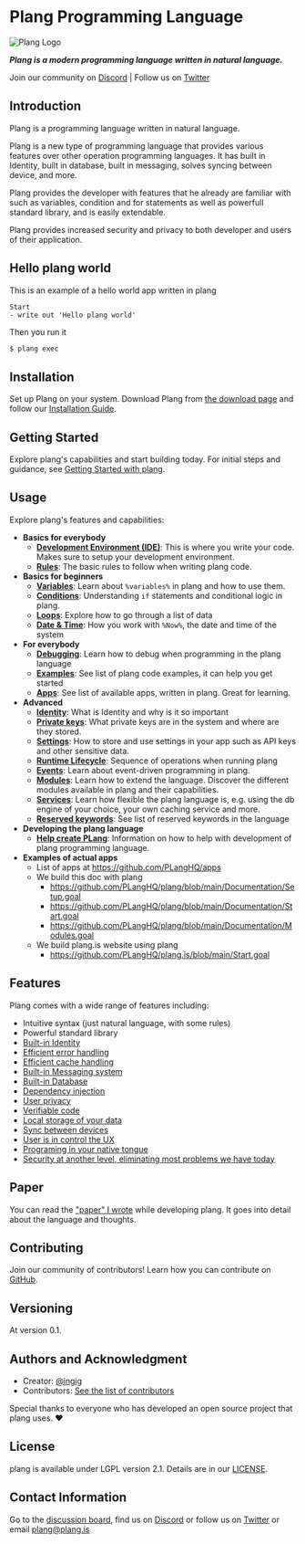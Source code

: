 ﻿


# Plang Programming Language

![Plang Logo](https://plang.is/android-chrome-192x192.png)

***Plang is a modern programming language written in natural language.***

Join our community on [Discord](https://discord.gg/A8kYUymsDD) | Follow us on [Twitter](https://twitter.com/planghq)


## Introduction

Plang is a programming language written in natural language.

Plang is a new type of programming language that provides various features over other operation programming languages. It has built in Identity, built in database, built in messaging, solves syncing between device, and more. 

Plang provides the developer with features that he already are familiar with such as variables, condition and for statements as well as powerfull standard library, and is easily extendable.

Plang provides increased security and privacy to both developer and users of their application. 

## Hello plang world
This is an example of a hello world app written in plang

```plang
Start
- write out 'Hello plang world'
```

Then you run it
```bash
$ plang exec
```


## Installation

Set up Plang on your system. Download Plang from [the download page](http://plang.is/download) and follow our [Installation Guide](./Install.md).

## Getting Started

Explore plang's capabilities and start building today. For initial steps and guidance, see [Getting Started with plang](./GetStarted.md).

## Usage

Explore plang's features and capabilities:

- **Basics for everybody**
    - **[Development Environment (IDE)](./IDE.md)**: This is where you write your code. Makes sure to setup your development environment.
    - **[Rules](./Rules.md)**: The basic rules to follow when writing plang code.
- **Basics for beginners**
    - **[Variables](./Variables.md)**: Learn about `%variables%` in plang and how to use them.
    - **[Conditions](./Conditions.md)**: Understanding `if` statements and conditional logic in plang.
    - **[Loops](./Loop.md)**: Explore how to go through a list of data
    - **[Date & Time](./Time.md)**: How you work with `%Now%`, the date and time of the system
- **For everybody**
    - **[Debugging](./Debug.md)**: Learn how to debug when programming in the plang language
    - **[Examples](https://github.com/PLangHQ/plang/tree/main/Tests)**: See list of plang code examples, it can help you get started    
    - **[Apps](https://github.com/PLangHQ/apps/)**: See list of available apps, written in plang. Great for learning.
- **Advanced**
    - **[Identity](./Identity.md)**: What is Identity and why is it so important
    - **[Private keys](./PrivateKeys.md)**: What private keys are in the system and where are they stored.
    - **[Settings](./Settings.md)**: How to store and use settings in your app such as API keys and other sensitive data.
    - **[Runtime Lifecycle](./RuntimeLifcycle.md)**: Sequence of operations when running plang
    - **[Events](./Events.md)**: Learn about event-driven programming in plang.
    - **[Modules](./modules/README.md)**: Learn how to extend the language. Discover the different modules available in plang and their capabilities. 
    - **[Services](./Services.md)**: Learn how flexible the plang language is, e.g. using the db engine of your choice, your own caching service and more.
    - **[Reserved keywords](https://github.com/PLangHQ/plang/blob/main/PLang/Utils/ReservedKeywords.cs)**: See list of reserved keywords in the language
- **Developing the plang language**
    - **[Help create PLang](./PLangDevelopment.md)**: Information on how to help with development of plang programming language.
- **Examples of actual apps**
    - List of apps at https://github.com/PLangHQ/apps
    - We build this doc with plang
        - https://github.com/PLangHQ/plang/blob/main/Documentation/Setup.goal
        - https://github.com/PLangHQ/plang/blob/main/Documentation/Start.goal
        - https://github.com/PLangHQ/plang/blob/main/Documentation/Modules.goal
    - We build plang.is website using plang
        - https://github.com/PLangHQ/plang.is/blob/main/Start.goal

## Features

Plang comes with a wide range of features including:

- Intuitive syntax (just natural language, with some rules)
- Powerful standard library
- [Built-in Identity](Identity.md)
- [Efficient error handling](https://github.com/PLangHQ/plang/blob/main/Documentation/modules/plang.Modules.FileModule.md#caching-retries-error-handling--run-and-forget)
- [Efficient cache handling](https://github.com/PLangHQ/plang/blob/main/Documentation/modules/plang.Modules.CachingModule.md#caching)
- [Built-in Messaging system](https://github.com/PLangHQ/plang/blob/main/Documentation/paper/README.md#messages)
- [Built-in Database](https://github.com/PLangHQ/plang/blob/main/Documentation/paper/README.md#dbmodule)
- [Dependency injection](Services.md)
- [User privacy](https://github.com/PLangHQ/plang/blob/main/Documentation/paper/README.md#security--privacy)
- [Verifiable code](https://github.com/PLangHQ/plang/blob/main/Documentation/paper/README.md#verifiable-code---possible)
- [Local storage of your data](https://github.com/PLangHQ/plang/blob/main/Documentation/paper/README.md#event-sourcing)
- [Sync between devices](https://github.com/PLangHQ/plang/blob/main/Documentation/paper/README.md#event-sourcing)
- [User is in control the UX](https://github.com/PLangHQ/plang/blob/main/Documentation/paper/README.md#user-interface)
- [Programing in your native tongue](https://github.com/PLangHQ/plang/blob/main/Documentation/paper/README.md#natural-language-neutral)
- [Security at another level, eliminating most problems we have today](https://github.com/PLangHQ/documentation/tree/main/blob/main/Security.md)

## Paper

You can read the ["paper" I wrote](paper/README.md) while developing plang. 
It goes into detail about the language and thoughts.

## Contributing

Join our community of contributors! Learn how you can contribute on [GitHub](https://github.com/PLangHQ).

## Versioning

At version 0.1. 

## Authors and Acknowledgment

- Creator: [@ingig](https://twitter.com/ingig)
- Contributors: [See the list of contributors](contributors.md)

Special thanks to everyone who has developed an open source project that plang uses. ❤️

## License

plang is available under LGPL version 2.1. Details are in our [LICENSE](https://github.com/PLangHQ/LICENSE).

## Contact Information

Go to the [discussion board](https://github.com/orgs/PLangHQ/discussions), 
find us on [Discord](https://discord.gg/A8kYUymsDD)
or follow us on [Twitter](https://twitter.com/planghq)
or email [plang@plang.is](mailto:plang@plang.is)


